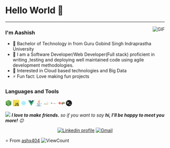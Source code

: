 # Hello World 👋


---
<img align="right" alt="GIF" src="https://raw.githubusercontent.com/haoruilee/haoruilee/master/pic/pusheencode.gif" />

### I'm Aashish

- 🔭 Bachelor of Technology in from Guru Gobind Singh Indraprastha University
- 💬 I am a Software Developer/Web Developer(Full stack) proficient in writing ,testing and deploying well maintained code using agile development methodologies.
- 🌱 Interested in Cloud based technologies and Big Data 
- ⚡ Fun fact: Love making fun projects 

### Languages and Tools

<code><img height="20" src="https://raw.githubusercontent.com/github/explore/80688e429a7d4ef2fca1e82350fe8e3517d3494d/topics/nodejs/nodejs.png"></code>
<code><img height="20" src="https://raw.githubusercontent.com/github/explore/80688e429a7d4ef2fca1e82350fe8e3517d3494d/topics/javascript/javascript.png"></code>
<code><img height="20" src="https://raw.githubusercontent.com/github/explore/80688e429a7d4ef2fca1e82350fe8e3517d3494d/topics/react/react.png"></code>
<code><img height="20" src="https://raw.githubusercontent.com/github/explore/80688e429a7d4ef2fca1e82350fe8e3517d3494d/topics/vue/vue.png"></code>
<code><img height="20" src="https://raw.githubusercontent.com/github/explore/80688e429a7d4ef2fca1e82350fe8e3517d3494d/topics/java/java.png"></code>
<code><img height="20" src="https://raw.githubusercontent.com/github/explore/80688e429a7d4ef2fca1e82350fe8e3517d3494d/topics/mysql/mysql.png"></code>
<code><img height="20" src="https://raw.githubusercontent.com/github/explore/80688e429a7d4ef2fca1e82350fe8e3517d3494d/topics/mongodb/mongodb.png"></code>
<code><img height="20" src="https://raw.githubusercontent.com/github/explore/80688e429a7d4ef2fca1e82350fe8e3517d3494d/topics/git/git.png"></code>
<code><img height="20" src="https://raw.githubusercontent.com/github/explore/80688e429a7d4ef2fca1e82350fe8e3517d3494d/topics/terminal/terminal.png"></code>


<img src="https://media.giphy.com/media/LnQjpWaON8nhr21vNW/giphy.gif" width="60"> <em><b>I love to make friends.</b> so if you want to say <b>hi, I'll be happy to meet you more!</b> 😊</em>
<p align="center">
    <a href="https://www.linkedin.com/in/ashx404/"><img alt="Linkedin profile" title="Linkedin" src="https://raw.githubusercontent.com/Thomas-George-T/Thomas-George-T/master/assets/linkedin.svg" width="100" height="30" /></a>
    <a href="mailto:ashishkhandelwal404@gmail.com"><img alt="Gmail" src="https://raw.githubusercontent.com/Thomas-George-T/Thomas-George-T/master/assets/google-gmail.svg" title="Email" width="100" height="30" /></a> 
</p>

⭐️ From [ashx404](https://github.com/ashx404) ![ViewCount](https://views.whatilearened.today/views/github/ashx404/ashx404.svg?cache=remove)
